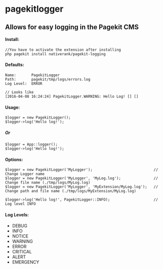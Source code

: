 # pagekitlogger
## Allows for easy logging in the Pagekit CMS

#### Install:
```
//You have to activate the extension after installing
php pagekit install nativerank/pagekit-logging 
```

#### Defaults:
```
Name:       PagekitLogger
Path:       pagekit/tmp/logs/errors.log
Log Level:  ERROR

// Looks like
[2016-04-08 16:24:24] PagekitLogger.WARNING: Hello Log! [] []
```

#### Usage:
```
$logger = new PagekitLogger();
$logger->log('Hello log!');
```
##### Or
```
$logger = App::logger();
$logger->log('Hello log!');
```

#### Options:
```
$logger = new PagekitLogger('MyLogger');                            // Change Logger name
$logger = new PagekitLogger('MyLogger', 'MyLog.log');               // Change file name (./tmp/logs/MyLog.log)
$logger = new PagekitLogger('MyLogger', 'MyExtension/MyLog.log');   // Change path and file name (./tmp/logs/MyExtension/MyLog.log)

$logger->log('Hello log!', PagekitLogger::INFO);                    // Log level INFO
```

#### Log Levels:
<ul>
    <li>DEBUG</li>
    <li>INFO</li>
    <li>NOTICE</li>
    <li>WARNING</li>
    <li>ERROR</li>
    <li>CRITICAL</li>
    <li>ALERT</li>
    <li>EMERGENCY</li>
</ul>